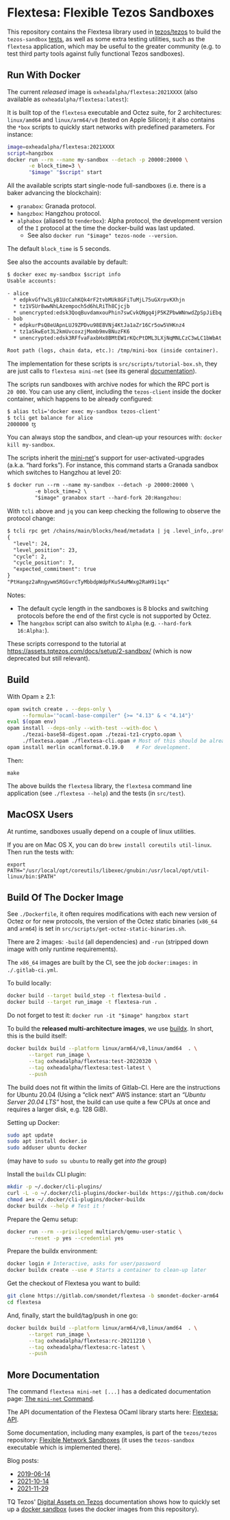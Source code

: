 Flextesa: Flexible Tezos Sandboxes
==================================

This repository contains the Flextesa library used in
[tezos/tezos](https://gitlab.com/tezos/tezos) to build the `tezos-sandbox`
[tests](https://tezos.gitlab.io/developer/flextesa.html), as well as some extra
testing utilities, such as the `flextesa` application, which may be useful to
the greater community (e.g. to test third party tools against fully functional
Tezos sandboxes).


<!--TOC-->


## Run With Docker

The current _released_ image is `oxheadalpha/flextesa:2021XXXX` (also available
as `oxheadalpha/flextesa:latest`):

It is built top of the `flextesa` executable and Octez suite, for 2
architectures: `linux/amd64` and `linux/arm64/v8` (tested on Apple Silicon); it
also contains the `*box` scripts to quickly start networks with predefined
parameters. For instance:

```sh
image=oxheadalpha/flextesa:2021XXXX
script=hangzbox
docker run --rm --name my-sandbox --detach -p 20000:20000 \
       -e block_time=3 \
       "$image" "$script" start
```

All the available scripts start single-node full-sandboxes (i.e. there is a
baker advancing the blockchain):

- `granabox`: Granada protocol.
- `hangzbox`: Hangzhou protocol.
- `alphabox` (aliased to `tenderbox`): Alpha protocol, the development version
  of the `I` protocol at the time the docker-build was last updated.
    - See also `docker run "$image" tezos-node --version`.

The default `block_time` is 5 seconds.

See also the accounts available by default:

```default
$ docker exec my-sandbox $script info
Usable accounts:

- alice
  * edpkvGfYw3LyB1UcCahKQk4rF2tvbMUk8GFiTuMjL75uGXrpvKXhjn
  * tz1VSUr8wwNhLAzempoch5d6hLRiTh8Cjcjb
  * unencrypted:edsk3QoqBuvdamxouPhin7swCvkQNgq4jP5KZPbwWNnwdZpSpJiEbq
- bob
  * edpkurPsQ8eUApnLUJ9ZPDvu98E8VNj4KtJa1aZr16Cr5ow5VHKnz4
  * tz1aSkwEot3L2kmUvcoxzjMomb9mvBNuzFK6
  * unencrypted:edsk3RFfvaFaxbHx8BMtEW1rKQcPtDML3LXjNqMNLCzC3wLC1bWbAt

Root path (logs, chain data, etc.): /tmp/mini-box (inside container).
```

The implementation for these scripts is `src/scripts/tutorial-box.sh`, they are
just calls to `flextesa mini-net` (see its general
[documentation](./src/doc/mini-net.md)).

The scripts run sandboxes with archive nodes for which the RPC port is `20 000`.
You can use any client, including the `tezos-client` inside the docker
container, which happens to be already configured:

```default
$ alias tcli='docker exec my-sandbox tezos-client'
$ tcli get balance for alice
2000000 ꜩ
```

You can always stop the sandbox, and clean-up your resources with:
`docker kill my-sandbox`.

The scripts inherit the [mini-net](./src/doc/mini-net.md)'s support for
user-activated-upgrades (a.k.a. “hard forks”). For instance, this command starts
a Granada sandbox which switches to Hangzhou at level 20:

```default
$ docker run --rm --name my-sandbox --detach -p 20000:20000 \
         -e block_time=2 \
         "$image" granabox start --hard-fork 20:Hangzhou:
```

With `tcli` above and `jq` you can keep checking the following to observe the
protocol change:

```default
$ tcli rpc get /chains/main/blocks/head/metadata | jq .level_info,.protocol
{
  "level": 24,
  "level_position": 23,
  "cycle": 2,
  "cycle_position": 7,
  "expected_commitment": true
}
"PtHangz2aRngywmSRGGvrcTyMbbdpWdpFKuS4uMWxg2RaH9i1qx"
```

Notes:

- The default cycle length in the sandboxes is 8 blocks and switching protocols
  before the end of the first cycle is not supported by Octez.
- The `hangzbox` script can also switch to `Alpha` (e.g.
  `--hard-fork 16:Alpha:`).

These scripts correspond to the tutorial at
<https://assets.tqtezos.com/docs/setup/2-sandbox/> (which is now deprecated but
still relevant).


## Build

With Opam ≥ 2.1:

```sh
opam switch create . --deps-only \
     --formula='"ocaml-base-compiler" {>= "4.13" & < "4.14"}'
eval $(opam env)
opam install --deps-only --with-test --with-doc \
     ./tezai-base58-digest.opam ./tezai-tz1-crypto.opam \
     ./flextesa.opam ./flextesa-cli.opam # Most of this should be already done.
opam install merlin ocamlformat.0.19.0    # For development.
```

Then:

    make

The above builds the `flextesa` library, the `flextesa` command line application
(see `./flextesa --help`) and the tests (in `src/test`).


## MacOSX Users

At runtime, sandboxes usually depend on a couple of linux utilities.

If you are on Mac OS X, you can do `brew install coreutils util-linux`. Then run
the tests with:

```
export PATH="/usr/local/opt/coreutils/libexec/gnubin:/usr/local/opt/util-linux/bin:$PATH"
```

## Build Of The Docker Image

See `./Dockerfile`, it often requires modifications with each new version of
Octez or for new protocols, the version of the Octez static binaries (`x86_64`
and `arm64`) is set in `src/scripts/get-octez-static-binaries.sh`.

There are 2 images: `-build` (all dependencies) and `-run` (stripped down image
with only runtime requirements).

The `x86_64` images are built by the CI, see the job `docker:images:` in
`./.gitlab-ci.yml`.

To build locally:

```sh
docker build --target build_step -t flextesa-build .
docker build --target run_image -t flextesa-run .
```

Do not forget to test it:
`docker run -it "$image" hangzbox start`

To build the **released multi-architecture images**, we use
[buildx](https://docs.docker.com/buildx/working-with-buildx/).  In short, this
is the build itself:

```sh
docker buildx build --platform linux/arm64/v8,linux/amd64  . \
       --target run_image \
       --tag oxheadalpha/flextesa:test-20220320 \
       --tag oxheadalpha/flextesa:test-latest \
       --push
```

The build does not fit within the limits of Gitlab-CI.  Here are the
instructions for Ubuntu 20.04 (Using a “click next” AWS instance: start an
_“Ubuntu Server 20.04 LTS”_ host, the build can use quite a few CPUs at once and
requires a larger disk, e.g. 128 GiB).

Setting up Docker:

```sh
sudo apt update
sudo apt install docker.io
sudo adduser ubuntu docker
```

(may have to `sudo su ubuntu` to really get _into the group_)

Install the `buildx` CLI plugin:

```sh
mkdir -p ~/.docker/cli-plugins/
curl -L -o ~/.docker/cli-plugins/docker-buildx https://github.com/docker/buildx/releases/download/v0.7.1/buildx-v0.7.1.linux-amd64
chmod a+x ~/.docker/cli-plugins/docker-buildx
docker buildx --help # Test it !
```

Prepare the Qemu setup:

```sh
docker run --rm --privileged multiarch/qemu-user-static \
       --reset -p yes --credential yes
```

Prepare the buildx environment:

```sh
docker login # Interactive, asks for user/password
docker buildx create --use # Starts a container to clean-up later
```

Get the checkout of Flextesa you want to build:

```sh
git clone https://gitlab.com/smondet/flextesa -b smondet-docker-arm64
cd flextesa
```

And, finally, start the build/tag/push in one go:

```sh
docker buildx build --platform linux/arm64/v8,linux/amd64  . \
       --target run_image \
       --tag oxheadalpha/flextesa:rc-20211210 \
       --tag oxheadalpha/flextesa:rc-latest \
       --push
```



## More Documentation

The command `flextesa mini-net [...]` has a dedicated documentation
page: [The `mini-net` Command](./src/doc/mini-net.md).

The API documentation of the Flextesa OCaml library starts here:
[Flextesa: API](https://tezos.gitlab.io/flextesa/lib-index.html).

Some documentation, including many examples, is part of the `tezos/tezos`
repository:
[Flexible Network Sandboxes](https://tezos.gitlab.io/developer/flextesa.html)
(it uses the `tezos-sandbox` executable which is implemented there).

Blog posts:

- [2019-06-14](https://obsidian.systems/blog/introducing-flextesa-robust-testing-tools-for-tezos-and-its-applications)
- [2021-10-14](https://medium.com/the-aleph/new-flextesa-docker-image-and-some-development-news-f0d5360f01bd)
- [2021-11-29](https://medium.com/the-aleph/flextesa-new-image-user-activated-upgrades-tenderbake-cc7602781879)

TQ Tezos' [Digital Assets on Tezos](https://assets.tqtezos.com)
documentation shows how to quickly set up a
[docker sandbox](https://assets.tqtezos.com/setup/2-sandbox)
(uses the docker images from this repository).
